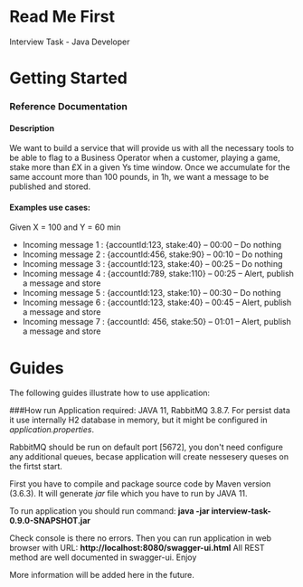 # Read Me First
Interview Task - Java Developer

# Getting Started

### Reference Documentation
#### Description
We want to build a service that will provide us with all the necessary tools to be able to flag to a Business
Operator when a customer, playing a game, stake more than £X in a given Ys time window.
Once we accumulate for the same account more than 100 pounds, in 1h, we want a message to be
published and stored.

#### Examples use cases:

Given X = 100 and Y = 60 min
* Incoming message 1 : {accountId:123, stake:40} – 00:00 – Do nothing
* Incoming message 2 : {accountId:456, stake:90} – 00:10 – Do nothing
* Incoming message 3 : {accountId:123, stake:40} – 00:25 – Do nothing
* Incoming message 4 : {accountId:789, stake:110} – 00:25 – Alert, publish a message and store
* Incoming message 5 : {accountId:123, stake:10} – 00:30 – Do nothing
* Incoming message 6 : {accountId:123, stake:40} – 00:45 – Alert, publish a message and store
* Incoming message 7 : {accountId: 456, stake:50} – 01:01 – Alert, publish a message and store

# Guides 
The following guides illustrate how to use application:

###How run 
Application required: JAVA 11, RabbitMQ 3.8.7.
For persist data it use internally H2 database in memory, but it might be configured in *application.properties*.

RabbitMQ should be run on default port [5672], you don't need configure any additional queues, becase application will create nessesery queses on the firtst start. 

First you have to compile and package source code by Maven version (3.6.3). It will generate *jar* file which you have to run by JAVA 11. 

To run application you should run command:
**java -jar interview-task-0.9.0-SNAPSHOT.jar**

Check console is there no errors. Then you can run application in web browser with URL:
**http://localhost:8080/swagger-ui.html**
All REST method are well documented in swagger-ui. Enjoy

More information will be added here in the future.